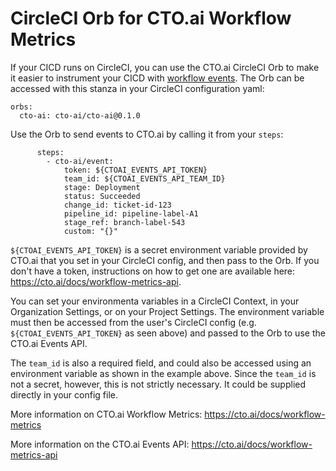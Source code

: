 # CircleCI Orb for CTO.ai Workflow Metrics

If your CICD runs on CircleCI, you can use the CTO.ai CircleCI Orb to make it easier to instrument your CICD with [workflow events](https://cto.ai/docs/workflow-metrics). The Orb can be accessed with this stanza in your CircleCI configuration yaml:

```
orbs:
  cto-ai: cto-ai/cto-ai@0.1.0
```

Use the Orb to send events to CTO.ai by calling it from your `steps`:

```
      steps:
        - cto-ai/event:
            token: ${CTOAI_EVENTS_API_TOKEN}
            team_id: ${CTOAI_EVENTS_API_TEAM_ID}
            stage: Deployment
            status: Succeeded
            change_id: ticket-id-123
            pipeline_id: pipeline-label-A1
            stage_ref: branch-label-543
            custom: "{}"
```


`${CTOAI_EVENTS_API_TOKEN}` is a secret environment variable provided by CTO.ai that you set in your CircleCI config, and then pass to the Orb. If you don't have a token, instructions on how to get one are available here: https://cto.ai/docs/workflow-metrics-api. 

You can set your environmenta variables in a CircleCI Context, in your Organization Settings, or on your Project Settings. The environment variable must then be accessed from the user's CircleCI config (e.g. `${CTOAI_EVENTS_API_TOKEN}` as seen above) and passed to the Orb to use the CTO.ai Events API.

The `team_id` is also a required field, and could also be accessed using an environment variable as shown in the example above. Since the `team_id` is not a secret, however, this is not strictly necessary. It could be supplied directly in your config file. 

More information on CTO.ai Workflow Metrics: https://cto.ai/docs/workflow-metrics

More information on the CTO.ai Events API: https://cto.ai/docs/workflow-metrics-api

